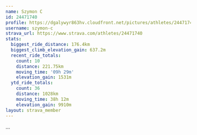 ```yaml
---
name: Szymon C
id: 24471740
profile: https://dgalywyr863hv.cloudfront.net/pictures/athletes/24471740/7213253/2/large.jpg
username: szymon-c
strava_url: https://www.strava.com/athletes/24471740
stats:
  biggest_ride_distance: 176.4km
  biggest_climb_elevation_gain: 637.2m
  recent_ride_totals:
    count: 10
    distance: 221.75km
    moving_time: '09h 29m'
    elevation_gain: 1531m
  ytd_ride_totals:
    count: 36
    distance: 1028km
    moving_time: 38h 12m
    elevation_gain: 9910m
layout: strava_member
--- 
```

...
